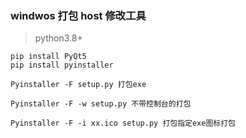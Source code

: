 ### windwos 打包 host 修改工具

> python3.8+

```
pip install PyQt5
pip install pyinstaller

Pyinstaller -F setup.py 打包exe

Pyinstaller -F -w setup.py 不带控制台的打包

Pyinstaller -F -i xx.ico setup.py 打包指定exe图标打包

```
